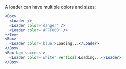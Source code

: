 A loader can have multiple colors and sizes:

```jsx
<Box>
  <Loader />
  <Loader color='danger' />
  <Loader color='#FFF000' />
</Box>
<Box>
  <Loader color='blue'>Loading...</Loader>
</Box>
<Box bg='success'>
  <Loader color='white' vertical>Loading...</Loader>
</Box>
```

